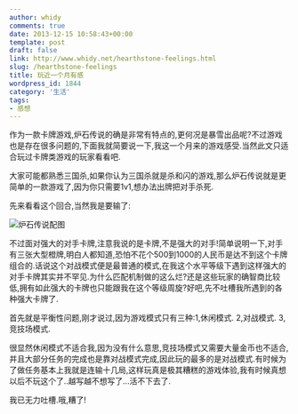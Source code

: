 ```yaml
---
author: whidy
comments: true
date: 2013-12-15 10:58:43+00:00
template: post
draft: false
link: http://www.whidy.net/hearthstone-feelings.html
slug: /hearthstone-feelings
title: 玩近一个月有感
wordpress_id: 1844
category: '生活'
tags:
- 感想
---
```


作为一款卡牌游戏,炉石传说的确是非常有特点的,更何况是暴雪出品呢?不过游戏也是存在很多问题的,下面我就简要说一下,我这一个月来的游戏感受.当然此文只适合玩过卡牌类游戏的玩家看看吧.

大家可能都熟悉三国杀,如果你认为三国杀就是杀和闪的游戏,那么炉石传说就是更简单的一款游戏了,因为你只需要1v1,想办法出牌把对手杀死.

先来看看这个回合,当然我是要输了:

![炉石传说配图 ](https://www.whidy.net/wp-content/uploads/2013/12/lscs-400x257.jpg)

不过面对强大的对手卡牌,注意我说的是卡牌,不是强大的对手!简单说明一下,对手有三张大型橙牌,明白人都知道,恐怕不花个500到1000的人民币是达不到这个卡牌组合的.话说这个对战模式便是最普通的模式,在我这个水平等级下遇到这样强大的对手卡牌其实并不罕见.为什么匹配机制做的这么烂?还是这些玩家的确智商比较低,拥有如此强大的卡牌也只能跟我在这个等级周旋?好吧,先不吐槽我所遇到的各种强大卡牌了.

首先就是平衡性问题,刚才说过,因为游戏模式只有三种:1,休闲模式. 2,对战模式. 3,竞技场模式.

很显然休闲模式不适合我,因为没有什么意思,竞技场模式又需要大量金币也不适合,并且大部分任务的完成也是靠对战模式完成,因此玩的最多的是对战模式.有时候为了做任务基本上我就是连输十几局,这样玩真是极其糟糕的游戏体验,我有时候真想以后不玩这个了..越写越不想写了...活不下去了.

我已无力吐槽.哦,糟了!
